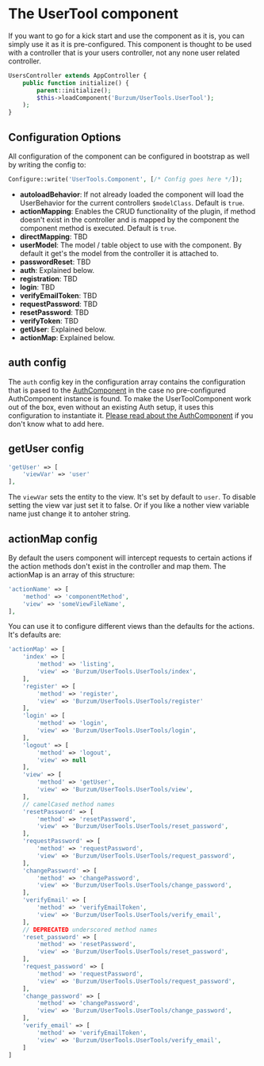 The UserTool component
======================

If you want to go for a kick start and use the component as it is, you can simply use it as it is pre-configured. This component is thought to be used with a controller that is your users controller, not any none user related controller.

```php
UsersController extends AppController {
	public function initialize() {
		parent::initialize();
		$this->loadComponent('Burzum/UserTools.UserTool');
	);
}
```

Configuration Options
---------------------

All configuration of the component can be configured in bootstrap as well by writing the config to:

```php
Configure::write('UserTools.Component', [/* Config goes here */]);
```

* **autoloadBehavior**: If not already loaded the component will load the UserBehavior for the current controllers `$modelClass`. Default is `true`.
* **actionMapping**: Enables the CRUD functionality of the plugin, if method doesn't exist in the controller and is mapped by the component the component method is executed. Default is `true`.
* **directMapping**: TBD
* **userModel**: The model / table object to use with the component. By default it get's the model from the controller it is attached to.
* **passwordReset**: TBD
* **auth**: Explained below.
* **registration**: TBD
* **login**: TBD
* **verifyEmailToken**: TBD
* **requestPassword**: TBD
* **resetPassword**: TBD
* **verifyToken**: TBD
* **getUser**: Explained below.
* **actionMap**: Explained below.

auth config
----

The `auth` config key in the configuration array contains the configuration that is pased to the [AuthComponent](http://book.cakephp.org/3.0/en/controllers/components/authentication.html) in the case no pre-configured AuthComponent instance is found. To make the UserToolComponent work out of the box, even without an existing Auth setup, it uses this configuration to instantiate it. [Please read about the AuthComponent](http://book.cakephp.org/3.0/en/controllers/components/authentication.html) if you don't know what to add here.

getUser config
--------------

```php
'getUser' => [
	'viewVar' => 'user'
],
```

The `viewVar` sets the entity to the view. It's set by default to `user`. To disable setting the view var just set it to false. Or if you like a nother view variable name just change it to antoher string.

actionMap config
----------------

By default the users component will intercept requests to certain actions if the action methods don't exist in the controller and map them. The actionMap is an array of this structure:

```php
'actionName' => [
	'method' => 'componentMethod',
	'view' => 'someViewFileName',
],
```

You can use it to configure different views than the defaults for the actions. It's defaults are:

```php
'actionMap' => [
    'index' => [
        'method' => 'listing',
        'view' => 'Burzum/UserTools.UserTools/index',
    ],
    'register' => [
        'method' => 'register',
        'view' => 'Burzum/UserTools.UserTools/register'
    ],
    'login' => [
        'method' => 'login',
        'view' => 'Burzum/UserTools.UserTools/login',
    ],
    'logout' => [
        'method' => 'logout',
        'view' => null
    ],
    'view' => [
        'method' => 'getUser',
        'view' => 'Burzum/UserTools.UserTools/view',
    ],
    // camelCased method names
    'resetPassword' => [
        'method' => 'resetPassword',
        'view' => 'Burzum/UserTools.UserTools/reset_password',
    ],
    'requestPassword' => [
        'method' => 'requestPassword',
        'view' => 'Burzum/UserTools.UserTools/request_password',
    ],
    'changePassword' => [
        'method' => 'changePassword',
        'view' => 'Burzum/UserTools.UserTools/change_password',
    ],
    'verifyEmail' => [
        'method' => 'verifyEmailToken',
        'view' => 'Burzum/UserTools.UserTools/verify_email',
    ],
    // DEPRECATED underscored method names
    'reset_password' => [
        'method' => 'resetPassword',
        'view' => 'Burzum/UserTools.UserTools/reset_password',
    ],
    'request_password' => [
        'method' => 'requestPassword',
        'view' => 'Burzum/UserTools.UserTools/request_password',
    ],
    'change_password' => [
        'method' => 'changePassword',
        'view' => 'Burzum/UserTools.UserTools/change_password',
    ],
    'verify_email' => [
        'method' => 'verifyEmailToken',
        'view' => 'Burzum/UserTools.UserTools/verify_email',
    ]
]
```
